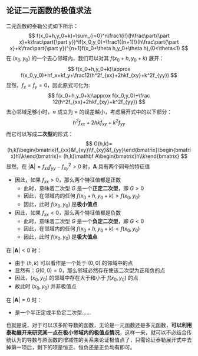## 论证二元函数的极值求法

二元函数的泰勒公式如下所示：
$$
f(x_0+h,y_0+k)=\sum_{i=0}^n\frac1{i!}(h\frac\part{\part x}+k\frac\part{\part y})^if(x_0,y_0)+\frac1{(n+1)!}(h\frac\part{\part x}+k\frac\part{\part y})^{n+1}f(x_0+\theta h,y_0+\theta h),(0<\theta<1)
$$
在 $(x_0,y_0)$ 的一个去心邻域内，我们可以对其 $f(x_0+h,y_0+k)$ 展开：
$$
f(x_0+h,y_0+k)\approx f(x_0,y_0)+hf_x+kf_y+\frac12(h^2f_{xx}+2hkf_{xy}+k^2f_{yy})
$$
显然，$f_x=f_y=0$，因此原式可化为:
$$
f(x_0+h,y_0+k)\approx f(x_0,y_0)+\frac 12(h^2f_{xx}+2hkf_{xy}+k^2f_{yy})
$$
去心邻域足够小时，$\approx$ 成立为 $=$ 的误差越小，考虑展开式中的以下部分：
$$
h^2f_{xx}+2hkf_{xy}+k^2f_{yy}
$$
而它可以写成**二次型**的形式：
$$
G(h,k)=(h,k)\begin{bmatrix}f_{xx}&f_{xy}\\f_{xy}&f_{yy}\end{bmatrix}\begin{bmatrix}h\\k\end{bmatrix}=
(h,k)\mathbf A\begin{bmatrix}h\\k\end{bmatrix}
$$
显然，在 $|\mathbf A|=f_{xx}f_{yy}-f_{xy}^2>0$ 时，$\mathbf A$ 具有两个同号的特征值

- 因此，如果 $f_{xx}>0$，那么两个特征值都是正数
  - 此时，意味着二次型 $G$ 是一个**正定二次型**，即 $G>0$
  - 因此，在邻域内的任何 $f(x_0+h,y_0+k)>f(x_0,y_0)$
  - 因此，此时 $f(x_0,y_0)$ 是**极小值点**
- 因此，如果 $f_{xx}<0$，那么两个特征值都是负数
  - 此时，意味着二次型 $G$ 是一个**负定二次型**，即 $G<0$
  - 因此，在邻域内的任何 $f(x_0+h,y_0+k)<f(x_0,y_0)$
  - 因此，此时 $f(x_0,y_0)$ 是**极大值点**

在 $|\mathbf A|<0$ 时：

- 由于 $(h,k)$ 可以看作是一个处于 $(0,0)$ 的邻域中的点
- 显然有：$G(0,0)=0$，那么邻域必然存在使该二次型为正和负的点
- 因此，$(x_0,y_0)$ 的邻域中存在大于和小于 $f(x_0,y_0)$ 的点
- 故此时 $(x_0,y_0)$ 并非极值点

在 $|\mathbf A|=0$ 时：

- 是一个半正定或半负定二次型……



也就是说，对于可以求多阶导数的函数，无论是一元函数还是多元函数，**可以利用泰勒展开来研究某一点在极小邻域内的极值点情况**，这样一来，就可以不必结合传统认为的导数与原函数的增减性的关系来论证极值点了，只需论证泰勒展开式中去掉第一项后，剩下的项是恒正、恒负还是正负均有即可。
